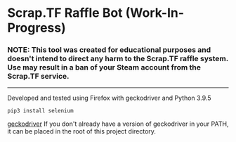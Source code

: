 # Scrap.TF Raffle Bot (Work-In-Progress)
### NOTE: This tool was created for educational purposes and doesn't intend to direct any harm to the Scrap.TF raffle system. Use may result in a ban of your Steam account from the Scrap.TF service.
---
Developed and tested using Firefox with geckodriver and Python 3.9.5

`pip3 install selenium`

[geckodriver](https://github.com/mozilla/geckodriver/releases)
If you don't already have a version of geckodriver in your PATH, it can be placed in the root of this project directory.
